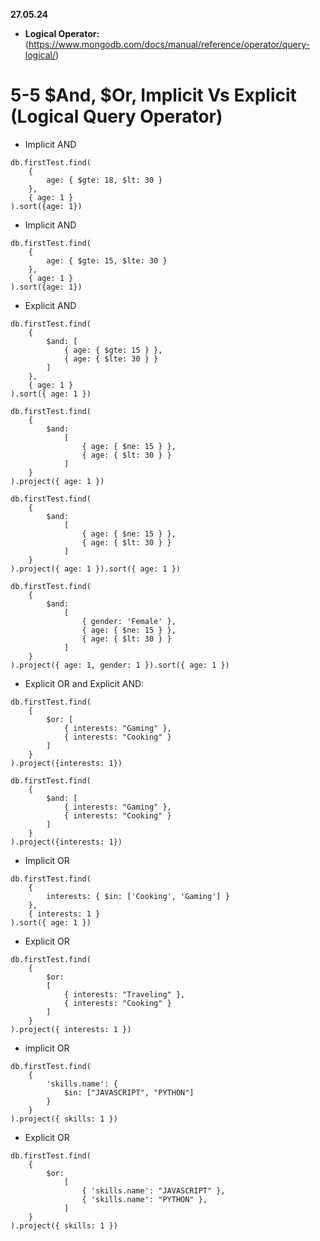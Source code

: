 **27.05.24**

- **Logical Operator:** (https://www.mongodb.com/docs/manual/reference/operator/query-logical/)

# 5-5 $And, $Or, Implicit Vs Explicit (Logical Query Operator)

- Implicit AND

```
db.firstTest.find(
    {
        age: { $gte: 18, $lt: 30 }
    },
    { age: 1 }
).sort({age: 1})
```

- Implicit AND

```
db.firstTest.find(
    {
        age: { $gte: 15, $lte: 30 }
    },
    { age: 1 }
).sort({age: 1})
```

- Explicit AND

```
db.firstTest.find(
    {
        $and: [
            { age: { $gte: 15 } },
            { age: { $lte: 30 } }
        ]
    },
    { age: 1 }
).sort({ age: 1 })
```

```
db.firstTest.find(
    {
        $and:
            [
                { age: { $ne: 15 } },
                { age: { $lt: 30 } }
            ]
    }
).project({ age: 1 })
```

```
db.firstTest.find(
    {
        $and:
            [
                { age: { $ne: 15 } },
                { age: { $lt: 30 } }
            ]
    }
).project({ age: 1 }).sort({ age: 1 })
```

```
db.firstTest.find(
    {
        $and:
            [
                { gender: 'Female' },
                { age: { $ne: 15 } },
                { age: { $lt: 30 } }
            ]
    }
).project({ age: 1, gender: 1 }).sort({ age: 1 })
```

- Explicit OR and Explicit AND:

```
db.firstTest.find(
    {
        $or: [
            { interests: "Gaming" },
            { interests: "Cooking" }
        ]
    }
).project({interests: 1})
```

```
db.firstTest.find(
    {
        $and: [
            { interests: "Gaming" },
            { interests: "Cooking" }
        ]
    }
).project({interests: 1})
```

- Implicit OR

```
db.firstTest.find(
    {
        interests: { $in: ['Cooking', 'Gaming'] }
    },
    { interests: 1 }
).sort({ age: 1 })
```

- Explicit OR

```
db.firstTest.find(
    {
        $or:
        [
            { interests: "Traveling" },
            { interests: "Cooking" }
        ]
    }
).project({ interests: 1 })
```

- implicit OR

```
db.firstTest.find(
    {
        'skills.name': {
            $in: ["JAVASCRIPT", "PYTHON"]
        }
    }
).project({ skills: 1 })
```

- Explicit OR

```
db.firstTest.find(
    {
        $or:
            [
                { 'skills.name': "JAVASCRIPT" },
                { 'skills.name': "PYTHON" },
            ]
    }
).project({ skills: 1 })
```
